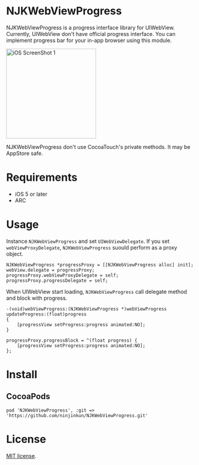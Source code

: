 # NJKWebViewProgress
NJKWebViewProgress is a progress interface library for UIWebView. Currently, UIWebView don't have official progress interface. You can implement progress bar for your in-app browser using this module.

<img src="https://raw.github.com/ninjinkun/NJKWebViewProgress/master/DemoApp/Screenshot/screenshot1.png" alt="iOS ScreenShot 1" width="240px" style="width: 240px;" />

NJKWebViewProgress don't use CocoaTouch's private methods. It may be AppStore safe.

# Requirements
- iOS 5 or later
- ARC

# Usage
Instance `NJKWebViewProgress` and set `UIWebViewDelegate`. If you set `webViewProxyDelegate`, `NJKWebViewProgress` suould perform as a proxy object.

```objc
NJKWebViewProgress *progressProxy = [[NJKWebViewProgress alloc] init];
webView.delegate = progressProxy;
progressProxy.webViewProxyDelegate = self;
progressProxy.progressDelegate = self;
```

When UIWebView start loading, `NJKWebViewProgress` call delegate method and block with progress.
```objc
-(void)webViewProgress:(NJKWebViewProgress *)webViewProgress updateProgress:(float)progress
{
    [progressView setProgress:progress animated:NO];
}
```

```objc
progressProxy.progressBlock = ^(float progress) {
    [progressView setProgress:progress animated:NO];
};
```

# Install
## CocoaPods

```
pod 'NJKWebViewProgress', :git => 'https://github.com/ninjinkun/NJKWebViewProgress.git'
```

# License
[Apache]: http://www.apache.org/licenses/LICENSE-2.0
[MIT]: http://www.opensource.org/licenses/mit-license.php
[GPL]: http://www.gnu.org/licenses/gpl.html
[BSD]: http://opensource.org/licenses/bsd-license.php
[MIT license][MIT].
